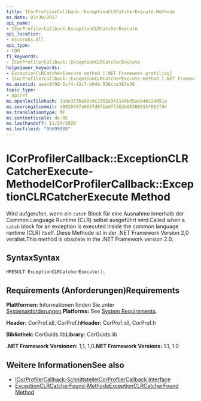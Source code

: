 ```yaml
---
title: ICorProfilerCallback::ExceptionCLRCatcherExecute-Methode
ms.date: 03/30/2017
api_name:
- ICorProfilerCallback.ExceptionCLRCatcherExecute
api_location:
- mscorwks.dll
api_type:
- COM
f1_keywords:
- ICorProfilerCallback::ExceptionCLRCatcherExecute
helpviewer_keywords:
- ExceptionCLRCatcherExecute method [.NET Framework profiling]
- ICorProfilerCallback::ExceptionCLRCatcherExecute method [.NET Framework profiling]
ms.assetid: aaac8f98-5cf4-42c7-b04b-556cce367e36
topic_type:
- apiref
ms.openlocfilehash: 1a9e377ba98c0c2302e341149bd5acb46c24051a
ms.sourcegitcommit: d8020797a6657d0fbbdff362b80300815f682f94
ms.translationtype: MT
ms.contentlocale: de-DE
ms.lasthandoff: 11/24/2020
ms.locfileid: "95699988"
---
```

# <a name="icorprofilercallbackexceptionclrcatcherexecute-method"></a><span data-ttu-id="14a54-102">ICorProfilerCallback::ExceptionCLRCatcherExecute-Methode</span><span class="sxs-lookup"><span data-stu-id="14a54-102">ICorProfilerCallback::ExceptionCLRCatcherExecute Method</span></span>

<span data-ttu-id="14a54-103">Wird aufgerufen, wenn ein `catch` Block für eine Ausnahme innerhalb der Common Language Runtime (CLR) selbst ausgeführt wird.</span><span class="sxs-lookup"><span data-stu-id="14a54-103">Called when a `catch` block for an exception is executed inside the common language runtime (CLR) itself.</span></span> <span data-ttu-id="14a54-104">Diese Methode ist in der .NET Framework Version 2,0 veraltet.</span><span class="sxs-lookup"><span data-stu-id="14a54-104">This method is obsolete in the .NET Framework version 2.0.</span></span>  
  
## <a name="syntax"></a><span data-ttu-id="14a54-105">Syntax</span><span class="sxs-lookup"><span data-stu-id="14a54-105">Syntax</span></span>  
  
```cpp  
HRESULT ExceptionCLRCatcherExecute();  
```  
  
## <a name="requirements"></a><span data-ttu-id="14a54-106">Requirements (Anforderungen)</span><span class="sxs-lookup"><span data-stu-id="14a54-106">Requirements</span></span>  

 <span data-ttu-id="14a54-107">**Plattformen:** Informationen finden Sie unter [Systemanforderungen](../../get-started/system-requirements.md).</span><span class="sxs-lookup"><span data-stu-id="14a54-107">**Platforms:** See [System Requirements](../../get-started/system-requirements.md).</span></span>  
  
 <span data-ttu-id="14a54-108">**Header:** CorProf.idl, CorProf.h</span><span class="sxs-lookup"><span data-stu-id="14a54-108">**Header:** CorProf.idl, CorProf.h</span></span>  
  
 <span data-ttu-id="14a54-109">**Bibliothek:** CorGuids.lib</span><span class="sxs-lookup"><span data-stu-id="14a54-109">**Library:** CorGuids.lib</span></span>  
  
 <span data-ttu-id="14a54-110">**.NET Framework Versionen:** 1,1, 1,0</span><span class="sxs-lookup"><span data-stu-id="14a54-110">**.NET Framework Versions:** 1.1, 1.0</span></span>  
  
## <a name="see-also"></a><span data-ttu-id="14a54-111">Weitere Informationen</span><span class="sxs-lookup"><span data-stu-id="14a54-111">See also</span></span>

- [<span data-ttu-id="14a54-112">ICorProfilerCallback-Schnittstelle</span><span class="sxs-lookup"><span data-stu-id="14a54-112">ICorProfilerCallback Interface</span></span>](icorprofilercallback-interface.md)
- [<span data-ttu-id="14a54-113">ExceptionCLRCatcherFound-Methode</span><span class="sxs-lookup"><span data-stu-id="14a54-113">ExceptionCLRCatcherFound Method</span></span>](icorprofilercallback-exceptionclrcatcherfound-method.md)
